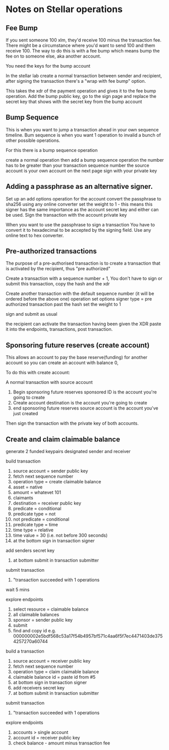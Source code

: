 # Notes on Stellar operations

## Fee Bump

If you sent someone 100 xlm, they'd receive 100 minus the transaction fee. 
There might be a circumstance where you'd want to send 100 and them receive 100. 
The way to do this is with a fee bump which means bump the fee on to someone else, aka another account. 

You need the keys for the bump account

In the stellar lab create a normal transaction between sender and recipient, 
after signing the transaction there's a "wrap with fee bump" option. 

This takes the xdr of the payment operation and gives it to the fee bump operation. 
Add the bump public key, go to the sign page and replace the secret key that shows with the secret key from the bump account

## Bump Sequence

This is when you want to jump a transaction ahead in your own sequence timeline. 
Bum sequence is when you want 1 operation to invalid a bunch of other possible operations. 

For this there is a bump sequence operation

create a normal  operation
then add a bump sequence operation
the number has to be greater than your transaction sequence number
the source account is your own account
on the next page sign with your private key


## Adding a passphrase as an alternative signer. 

Set up an add options operation for the account
convert the passphrase to sha256 using any online converter
set the weight to 1 - this means this signer has the same importance as the account secret key and either can be used. 
Sign the transaction with the account private key
  
When you want to use the passphrase to sign a transaction 
You have to convert it to hexadecimal to be accepted by the signing field.  Use any online text to  hex converter. 
  
  
## Pre-authorized transactions

The purpose of a pre-authorised transaction is to create a transaction that is activated by the recipient, 
thus "pre authorized"
  
Create a transaction with a sequence number + 1, 
You don't have to sign or submit this transaction, copy the hash and the xdr
    
Create another transaction with the default sequence number (it will be ordered before the above one) 
operation set options
signer type = pre authorized transaction
past the hash 
set the weight to 1
      
sign and submit as usual 
    
the recipient can activate the transaction having been given the XDR
paste it into the endpoints, transactions, post transaction. 
    
## Sponsoring future reserves (create account)

  This allows an account to pay the base reserve(funding) for another account
  so you can create an account with balance 0, 
  
  To do this with create account:
  
A normal transaction with source account
      
1. Begin sponsoring future reserves
sponsored ID is the account you're going to create
2. Create account
destination is the account you're going to create
3. end sponsoring future reserves
source account is the account you've just created
          
Then sign the transaction with the private key of both accounts. 
      
## Create and claim claimable balance

generate 2 funded keypairs designated sender and receiver

build transaction
1. source account = sender public key
2. fetch next sequence number
3. operation type = create claimable balance
4. asset = native
5. amount = whatevet 101
6. claimants
7. destination = receiver public key
8. predicate = conditional 
9. predicate type = not
10. not predicate = conditional
11. predicate type = time 
12. time type = relative
13. time value = 30 (i.e. not before 300 seconds) 
14. at the bottom sign in transaction signer

add senders secret key
1. at bottom submit in transaction submitter

submit transaction
1. "transaction succeeded with 1 operations

wait 5 mins

explore endpoints
1. select resource = claimable balance
2. all claimable balances
3. sponsor = sender public key 
4. submit
5. find and copy id e.g. 000000002e5bdf568c53a17f54b4957bf571c4aa6f5f7ec4471403de3754257270a60744

build a transaction
1. source account = receiver public key 
2. fetch next sequence number
3. operation type = claim claimable balance
4. claimable balance id = paste id from #5
5. at bottom sign in transaction signer
6. add receivers secret key
7. at bottom submit in transaction submitter

submit transaction
1. "transaction succeeded with 1 operations

explore endpoints
1. accounts > single account
2. account id = receiver public key
3. check balance - amount minus transaction fee
		
	
